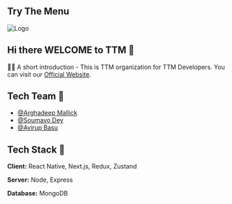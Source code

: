 ## Try The Menu

<!--

**Here are some ideas to get you started:**

🙋‍♀️ A short introduction - what is your organization all about?
🌈 Contribution guidelines - how can the community get involved?
👩‍💻 Useful resources - where can the community find your docs? Is there anything else the community should know?
🍿 Fun facts - what does your team eat for breakfast?
🧙 Remember, you can do mighty things with the power of [Markdown](https://docs.github.com/github/writing-on-github/getting-started-with-writing-and-formatting-on-github/basic-writing-and-formatting-syntax)
-->

![Logo](https://www.trythemenu.com/image/lightTTM.png)


## Hi there WELCOME to TTM 👋

🙋‍♀️ A short introduction - This is TTM organization for TTM Developers. You can visit our [Official Website](https://trythemenu.com).

## Tech Team 👩‍

- [@Arghadeep Mallick](https://github.com/Arghadeep-hub)
- [@Soumavo Dey](https://github.com/maverick-360)
- [@Avirup Basu](https://github.com/avirup171)


## Tech Stack 🍿

**Client:** React Native, Next.js, Redux, Zustand 

**Server:** Node, Express

**Database:** MongoDB


